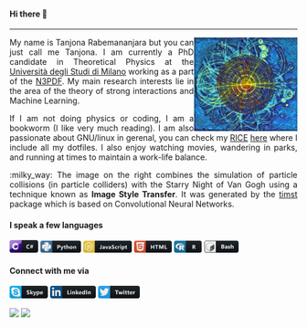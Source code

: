 #### Hi there 👋
---------------

<img align="right" src="https://github.com/Radonirinaunimi/Style-Transfer/blob/master/imgs/styled_image.jpg" width="36%"/>

<p align="justify">
My name is Tanjona Rabemananjara but you can just call me Tanjona. I am currently a PhD candidate in Theoretical Physics at the <a target="_blank" href="https://www.unimi.it/en">Università degli Studi di Milano</a> working as a part of the <a target="_blank" href="n3pdf.mi.infn.it/">N3PDF</a>. My main research interests lie in the area of the theory of strong interactions and Machine Learning.
</p>
<p align="justify">
If I am not doing physics or coding, I am a bookworm (I like very much reading). I am also passionate about GNU/linux in gerenal, you can check my <a target="_blank" href="https://crispgm.com/page/the-fascinating-arch-linux-rice.html">RICE</a> <a target="_blank" href="https://github.com/Radonirinaunimi/dotfiles">here</a> where I include all my dotfiles. I also enjoy watching movies, wandering in parks, and running at times to maintain a work-life balance.
</p>
<p align="justify">
:milky_way: The image on the right combines the simulation of particle collisions (in particle colliders) with the Starry Night of Van Gogh using a technique known as <b>Image Style Transfer</b>. It was generated by the <a target="_blank" href="https://github.com/Radonirinaunimi/Style-Transfer">timst</a> package which is based on Convolutional Neural Networks.
</p>

#### I speak a few languages
<p align="left">
  <img src="https://github.com/Radonirinaunimi/Radonirinaunimi/blob/master/svg/dev/languages/csharp.svg" alt="html" style="vertical-align:top margin:6px 4px" width=50>
  <img src="https://github.com/Radonirinaunimi/Radonirinaunimi/blob/master/svg/dev/languages/python.svg" alt="html" style="vertical-align:top margin:6px 4px" width=71>
  <img src="https://github.com/Radonirinaunimi/Radonirinaunimi/blob/master/svg/dev/languages/js.svg" alt="html" style="vertical-align:top margin:6px 4px" width=85>
  <img src="https://github.com/Radonirinaunimi/Radonirinaunimi/blob/master/svg/dev/languages/html.svg" alt="html" style="vertical-align:top margin:6px 4px" width=66>
  <img src="https://github.com/Radonirinaunimi/Radonirinaunimi/blob/master/svg/dev/languages/r.svg" alt="html" style="vertical-align:top margin:6px 4px" width=49>
  <img src="https://github.com/Radonirinaunimi/Radonirinaunimi/blob/master/svg/dev/tools/bash.svg" alt="html" style="vertical-align:top margin:6px 4px" width=60>
</p>


#### Connect with me via
<p align="left">
  <img src="https://github.com/Radonirinaunimi/Radonirinaunimi/blob/master/svg/social/skype.svg" alt="html" style="vertical-align:top margin:6px 4px" width=67>
  <a href="https://www.linkedin.com/in/rabemananjara-tanjona-radonirina-6ab726120/"><img src="https://github.com/Radonirinaunimi/Radonirinaunimi/blob/master/svg/social/linkedin.svg" alt="html" style="vertical-align:top margin:6px 4px" width=80></a>
  <a href="https://twitter.com/Tanjona_Phys"><img src="https://github.com/Radonirinaunimi/Radonirinaunimi/blob/master/svg/social/twitter.svg" style="vertical-align:top margin:6px 4px" width=72.8></a>
</p>

<p float="left">
  <img src="https://github-readme-stats.vercel.app/api?username=Radonirinaunimi&show_icons=true&hide=contribs,stars&count_private=true" width="500" />
  <img src="https://github-readme-stats.vercel.app/api/top-langs/?username=Radonirinaunimi&layout=compact" width="313" /> 
</p>
